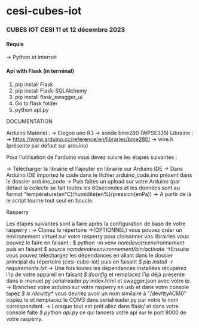 # cesi-cubes-iot

### CUBES IOT CESI 11 et 12 décembre 2023

#### Requis
-> Python et internet


#### Api with Flask (in terminal)
1. pip install Flask
2. pip install Flask-SQLAlchemy
3. pip install flask_swagger_ui
4. Go to flask folder
5. python api.py


DOCUMENTATION

Arduino
Matériel :
-> Elegoo uno R3
-> sonde bme280 (WPSE335)
Librairie :
-> https://www.arduino.cc/reference/en/libraries/bme280/
-> wire.h (présente par défaut sur arduino)

Pour l'utilisation de l'arduino vous devez suivre les étapes suivantes :

-> Télécharger la librairie et l'ajouter en librairie sur Arduino IDE
-> Dans Arduino IDE importez le code dans le fichier arduino_code.ino présent dans le dossier arduino_code
-> Puis faites un upload sur votre Arduino (par défaut la collecte se fait toutes les 60secondes et les données sont au format 
"température(en°C)/humidité(en%)/pression(enPa))
-> A partir de là le script tourne tout seul en boucle.



Rasperry

Les étapes suivantes sont  à faire après la configuration de base de votre rasperry :
-> Clonez le répertoire
->(OPTIONNEL) vous pouvez créer un environement virtuel sur votre rasperry pour cloisonner vos librairies vous pouvez le faire en faisant : $ python -m venv _nomdevotreenvironnement_ puis en faisant _$ source nomdevotreenvironnement/bin/activate_
->Ensuite vous pouvez téléchargez les dépendances en allant dans le dossier principal du répertoire (cesi-cube-iot) puis en faisant _$ pip install -r requirements.txt_
-> Une fois toutes les dépendances installées récupérez l'ip de votre appareil en faisant _$ ifconfig_ et remplacez l'ip déjà présente dans e-manuel.py serialreader.py index.html et swagger.json avec votre ip.
-> Branchez votre arduino sur votre rasperry en usb et dans votre console tapez _$ ls /dev/tty*_ vous devriez avoir un nom similaire à "/dev/ttyACM0" copiez le et remplacez le COM3 dans serialreader.py par votre le nom correspondant.
-> Lorsque tout est prêt allez dans flask/ et dans votre console faite _$ python api.py_ ce qui lancera votre api sur le port 8000 de votre rasperry.


